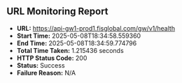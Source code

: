 ## URL Monitoring Report

- **URL:** https://api-gw1-prod1.fisglobal.com/gw/v1/health
- **Start Time:** 2025-05-08T18:34:58.559360
- **End Time:** 2025-05-08T18:34:59.774796
- **Total Time Taken:** 1.215436 seconds
- **HTTP Status Code:** 200
- **Status:** Success
- **Failure Reason:** N/A
